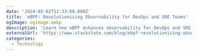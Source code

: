 ```yaml
---
date: '2024-02-02T12:33:00.000Z'
title: 'eBPF: Revolutionizing Observability for DevOps and SRE Teams'
ogImage: ogimage.webp
description: 'Learn how eBPF enhances observability for DevOps and SRE teams, and discover how Stackstate leverages eBPF for advanced observability'
externalUrl: 'https://www.stackstate.com/blog/ebpf-revolutionizing-observability-for-devops-and-sre-teams/'
categories:
  - Technology
---
```

